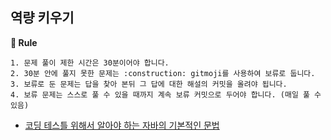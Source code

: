 ## 역량 키우기

**📝 Rule**
```
1. 문제 풀이 제한 시간은 30분이어야 합니다.
2. 30분 안에 풀지 못한 문제는 :construction: gitmoji를 사용하여 보류로 둡니다.
3. 보류로 둔 문제는 답을 찾아 본뒤 그 답에 대한 해설의 커밋을 올려야 됩니다.
4. 보류 문제는 스스로 풀 수 있을 때까지 계속 보류 커밋으로 두어야 합니다. (매일 풀 수 있음)
```

- <a href="">코딩 테스틀 위해서 알아야 하는 자바의 기본적인 문법</a>